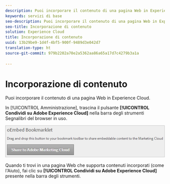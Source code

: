 ```yaml
---
description: Puoi incorporare il contenuto di una pagina Web in Experience Cloud.
keywords: servizi di base
seo-description: Puoi incorporare il contenuto di una pagina Web in Experience Cloud.
seo-title: Incorporazione di contenuto
solution: Experience Cloud
title: Incorporazione di contenuto
uuid: 13b29be9-1d4f-4bf5-900f-9489d3e042d7
translation-type: ht
source-git-commit: 979b2202a70e2a5362aa86a65a17d7c4279b3a1a

---
```



# Incorporazione di contenuto

Puoi incorporare il contenuto di una pagina Web in Experience Cloud.

In [!UICONTROL Amministrazione], trascina il pulsante **[!UICONTROL Condividi su Adobe Experience Cloud]** nella barra degli strumenti Segnalibri del browser in uso.

![](assets/oembed.png)

Quando ti trovi in una pagina Web che supporta contenuti incorporati (come l&#39;Aiuto), fai clic su **[!UICONTROL Condividi su Adobe Experience Cloud]** presente nella barra degli strumenti.
